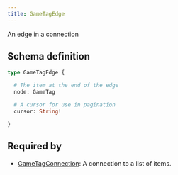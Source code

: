 ```yaml
---
title: GameTagEdge
---
```


An edge in a connection

## Schema definition
```graphql
type GameTagEdge {

  # The item at the end of the edge
  node: GameTag 

  # A cursor for use in pagination
  cursor: String! 

}
```
## Required by
* [GameTagConnection](graphql/schema/gametagconnection.md): A connection to a list of items.
